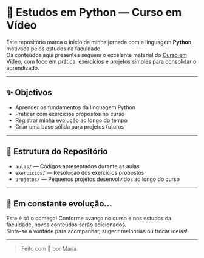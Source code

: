 # 🐍 Estudos em Python — Curso em Vídeo

Este repositório marca o início da minha jornada com a linguagem **Python**, motivada pelos estudos na faculdade.  
Os conteúdos aqui presentes seguem o excelente material do [Curso em Vídeo](https://www.cursoemvideo.com/), com foco em prática, exercícios e projetos simples para consolidar o aprendizado.

---

## ✨ Objetivos

- Aprender os fundamentos da linguagem Python
- Praticar com exercícios propostos no curso
- Registrar minha evolução ao longo do tempo
- Criar uma base sólida para projetos futuros

---

## 📁 Estrutura do Repositório

- `aulas/` — Códigos apresentados durante as aulas  
- `exercicios/` — Resolução dos exercícios propostos  
- `projetos/` — Pequenos projetos desenvolvidos ao longo do curso  

---

## 🚀 Em constante evolução...

Este é só o começo! Conforme avanço no curso e nos estudos da faculdade, novos conteúdos serão adicionados.  
Sinta-se à vontade para acompanhar, sugerir melhorias ou trocar ideias!

---

> Feito com 💙 por Maria

